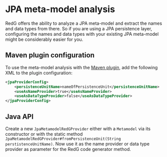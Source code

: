 # JPA meta-model analysis

RedG offers the ability to analyze a JPA meta-model and extract the names and data types from there. So if you are using a
JPA persistence layer, configuring the names and data types with your existing JPA meta-model might be considerably easier
for you.

## Maven plugin configuration

To use the meta-model analysis with the [Maven plugin](../integration/maven_plugin.md), add the following XML to the 
plugin configuration:

````xml
<jpaProviderConfig>
    <persistenceUnitName>nameOfPersistenceUnit</persistenceUnitName>
    <useAsNameProvider>true</useAsNameProvider>
    <useAsDataTypeProvider>false</useAsDataTypeProvider>
</jpaProviderConfig>

````

## Java API

Create a new `JpaMetamodelRedGProvider` either with a `Metamodel` via its constructor or with the static method
`JpaMetamodelRedGProvider#fromPersistenceUnit(String perstistenceUnitName)`. Now use it as the name provider or data type
provider as parameter for the RedG code generator method.
